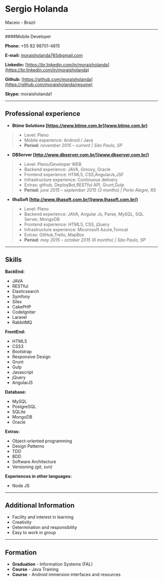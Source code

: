# Sergio Holanda
Maceio - Brazil

---

####Mobile Developer

**Phone:** +55 82 98701-4815

**E-mail:** moraisholanda765@gmail.com

**Linkedin:** [https://br.linkedin.com/in/moraisholanda](https://br.linkedin.com/in/moraisholanda)

**Github:** [https://github.com/moraisholanda](https://github.com/moraisholanda/resume)

**Skype:** moraisholanda1

---

## Professional experience

* **Btime Solutions [https://www.btime.com.br](www.btime.com.br)**
> * Level: Pleno
> * Mobile experience: Android / Java
> * **Period:** *november 2015 – current | São Paulo, SP*

* **DBServer [http://www.dbserver.com.br/](www.dbserver.com.br/)**
> * Level: Pleno/Developer WEB
> * Backend experience: JAVA, Groovy, Oracle
> * Frontend experience: HTML5, CSS,AngularJs,JSF
> * Infrastructure experience: Continuous delivery
> * Extras: github, DeployBot,RESTful API, Grunt,Gulp
> * **Period:** *june 2015 – september 2015 (3 months) | Porto Alegre, RS*

* **IlhaSoft [http://www.ilhasoft.com.br/](www.lhasoft.com.br/)**
> * Level: Pleno
> * Backend experience: JAVA, Angular Js, Parse, MySQL, SQL Server, MongoDB
> * Frontend experience: HTML5, CSS, jQuery
> * Infrastructure experience: Micorosoft Azure,Tomcat
> * Extras: GitHub,Trello, MapBox
> * **Period:** *may 2015 – october 2015 (6 months) | São Paulo, SP*

---

## Skills

**BackEnd:**
* JAVA
* RESTful
* Elasticsearch
* Symfony
* Silex
* CakePHP
* CodeIgniter
* Laravel
* RabbitMQ

**FrontEnd:**
* HTML5
* CSS3
* Bootstrap
* Responsive Design
* Grunt
* Gulp
* Javascript
* jQuery
* AngularJS

**Database:**
* MySQL
* PostgreSQL
* SQLite
* MongoDB
* Oracle

**Extras:**
* Object-oriented programming
* Design Patterns
* TDD
* BDD
* Software Architecture
* Versioning *(git, svn)*

**Experiences in other languages:**
* Node JS 

---

## Additional Information

* Facility and interest in learning
* Creativity
* Determination and responsibility
* Easy to work in group

---

## Formation

* **Graduation** - Information Systems (FAL)
* **Course** - Java Training
* **Course** - Android immersion interfaces and resources
